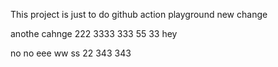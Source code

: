 This project is just to do github action playground
new change


anothe cahnge
222
3333
333
55
33
hey

no no
eee
ww
ss
22
343
343